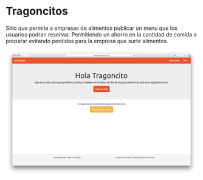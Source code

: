 # Tragoncitos

Sitio que permite a empresas de alimentos publicar un menu que los usuarios podran reservar. Permitiendo un ahorro en la cantidad de comida a preparar evitando perdidas para la empresa que surte alimentos.

![alt text](https://github.com/carloxdev/tragoncitos/blob/master/screenshots/portada.png)

